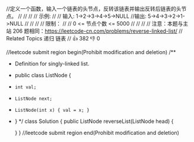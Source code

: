 //定义一个函数，输入一个链表的头节点，反转该链表并输出反转后链表的头节点。 
//
// 
//
// 示例: 
//
// 输入: 1->2->3->4->5->NULL
//输出: 5->4->3->2->1->NULL 
//
// 
//
// 限制： 
//
// 0 <= 节点个数 <= 5000 
//
// 
//
// 注意：本题与主站 206 题相同：https://leetcode-cn.com/problems/reverse-linked-list/ 
// Related Topics 递归 链表 
// 👍 382 👎 0


//leetcode submit region begin(Prohibit modification and deletion)
/**
 * Definition for singly-linked list.
 * public class ListNode {
 *     int val;
 *     ListNode next;
 *     ListNode(int x) { val = x; }
 * }
 */
class Solution {
    public ListNode reverseList(ListNode head) {

    }
}
//leetcode submit region end(Prohibit modification and deletion)
